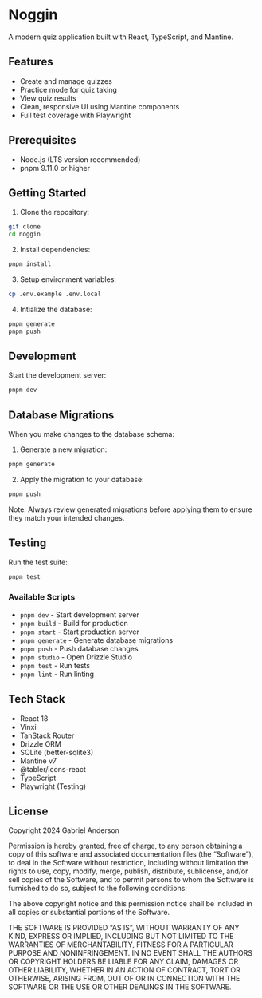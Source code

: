 # Noggin

A modern quiz application built with React, TypeScript, and Mantine.

## Features

-   Create and manage quizzes
-   Practice mode for quiz taking
-   View quiz results
-   Clean, responsive UI using Mantine components
-   Full test coverage with Playwright

## Prerequisites

-   Node.js (LTS version recommended)
-   pnpm 9.11.0 or higher

## Getting Started

1. Clone the repository:

```bash
git clone
cd noggin
```

2. Install dependencies:

```bash
pnpm install
```

3. Setup environment variables:

```bash
cp .env.example .env.local
```

4. Intialize the database:

```bash
pnpm generate
pnpm push
```

## Development

Start the development server:

```bash
pnpm dev
```

## Database Migrations

When you make changes to the database schema:

1. Generate a new migration:

```bash
pnpm generate
```

2. Apply the migration to your database:

```bash
pnpm push
```

Note: Always review generated migrations before applying them to ensure they match your intended changes.

## Testing

Run the test suite:

```bash
pnpm test
```

### Available Scripts

-   `pnpm dev` - Start development server
-   `pnpm build` - Build for production
-   `pnpm start` - Start production server
-   `pnpm generate` - Generate database migrations
-   `pnpm push` - Push database changes
-   `pnpm studio` - Open Drizzle Studio
-   `pnpm test` - Run tests
-   `pnpm lint` - Run linting

## Tech Stack

-   React 18
-   Vinxi
-   TanStack Router
-   Drizzle ORM
-   SQLite (better-sqlite3)
-   Mantine v7
-   @tabler/icons-react
-   TypeScript
-   Playwright (Testing)

## License

Copyright 2024 Gabriel Anderson

Permission is hereby granted, free of charge, to any person obtaining a copy of this software and associated documentation files (the “Software”), to deal in the Software without restriction, including without limitation the rights to use, copy, modify, merge, publish, distribute, sublicense, and/or sell copies of the Software, and to permit persons to whom the Software is furnished to do so, subject to the following conditions:

The above copyright notice and this permission notice shall be included in all copies or substantial portions of the Software.

THE SOFTWARE IS PROVIDED “AS IS”, WITHOUT WARRANTY OF ANY KIND, EXPRESS OR IMPLIED, INCLUDING BUT NOT LIMITED TO THE WARRANTIES OF MERCHANTABILITY, FITNESS FOR A PARTICULAR PURPOSE AND NONINFRINGEMENT. IN NO EVENT SHALL THE AUTHORS OR COPYRIGHT HOLDERS BE LIABLE FOR ANY CLAIM, DAMAGES OR OTHER LIABILITY, WHETHER IN AN ACTION OF CONTRACT, TORT OR OTHERWISE, ARISING FROM, OUT OF OR IN CONNECTION WITH THE SOFTWARE OR THE USE OR OTHER DEALINGS IN THE SOFTWARE.
